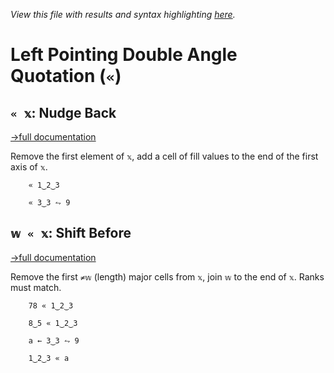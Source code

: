 *View this file with results and syntax highlighting [here](https://mlochbaum.github.io/BQN/help/shiftbefore.html).*

# Left Pointing Double Angle Quotation (`«`)

## `« 𝕩`: Nudge Back
[→full documentation](../doc/shift.md)

Remove the first element of `𝕩`, add a cell of fill values to the end of the first axis of `𝕩`.

        « 1‿2‿3

        « 3‿3 ⥊ 9



## `𝕨 « 𝕩`: Shift Before
[→full documentation](../doc/shift.md)

Remove the first `≠𝕨` (length) major cells from `𝕩`, join `𝕨` to the end of `𝕩`. Ranks must match.

        78 « 1‿2‿3

        8‿5 « 1‿2‿3

        a ← 3‿3 ⥊ 9

        1‿2‿3 « a
